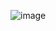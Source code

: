 ![image](https://user-images.githubusercontent.com/101877712/194780385-69fbacde-edbb-44df-bac6-f7b510bc7104.png)
